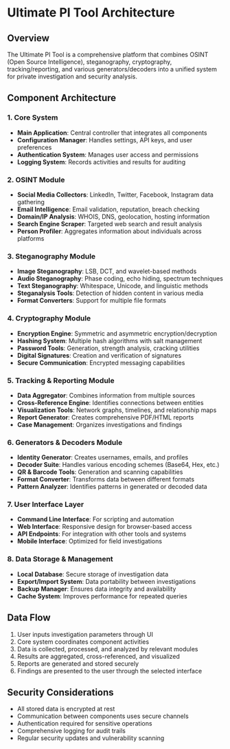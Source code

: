 # Ultimate PI Tool Architecture

## Overview
The Ultimate PI Tool is a comprehensive platform that combines OSINT (Open Source Intelligence), steganography, cryptography, tracking/reporting, and various generators/decoders into a unified system for private investigation and security analysis.

## Component Architecture

### 1. Core System
- **Main Application**: Central controller that integrates all components
- **Configuration Manager**: Handles settings, API keys, and user preferences
- **Authentication System**: Manages user access and permissions
- **Logging System**: Records activities and results for auditing

### 2. OSINT Module
- **Social Media Collectors**: LinkedIn, Twitter, Facebook, Instagram data gathering
- **Email Intelligence**: Email validation, reputation, breach checking
- **Domain/IP Analysis**: WHOIS, DNS, geolocation, hosting information
- **Search Engine Scraper**: Targeted web search and result analysis
- **Person Profiler**: Aggregates information about individuals across platforms

### 3. Steganography Module
- **Image Steganography**: LSB, DCT, and wavelet-based methods
- **Audio Steganography**: Phase coding, echo hiding, spectrum techniques
- **Text Steganography**: Whitespace, Unicode, and linguistic methods
- **Steganalysis Tools**: Detection of hidden content in various media
- **Format Converters**: Support for multiple file formats

### 4. Cryptography Module
- **Encryption Engine**: Symmetric and asymmetric encryption/decryption
- **Hashing System**: Multiple hash algorithms with salt management
- **Password Tools**: Generation, strength analysis, cracking utilities
- **Digital Signatures**: Creation and verification of signatures
- **Secure Communication**: Encrypted messaging capabilities

### 5. Tracking & Reporting Module
- **Data Aggregator**: Combines information from multiple sources
- **Cross-Reference Engine**: Identifies connections between entities
- **Visualization Tools**: Network graphs, timelines, and relationship maps
- **Report Generator**: Creates comprehensive PDF/HTML reports
- **Case Management**: Organizes investigations and findings

### 6. Generators & Decoders Module
- **Identity Generator**: Creates usernames, emails, and profiles
- **Decoder Suite**: Handles various encoding schemes (Base64, Hex, etc.)
- **QR & Barcode Tools**: Generation and scanning capabilities
- **Format Converter**: Transforms data between different formats
- **Pattern Analyzer**: Identifies patterns in generated or decoded data

### 7. User Interface Layer
- **Command Line Interface**: For scripting and automation
- **Web Interface**: Responsive design for browser-based access
- **API Endpoints**: For integration with other tools and systems
- **Mobile Interface**: Optimized for field investigations

### 8. Data Storage & Management
- **Local Database**: Secure storage of investigation data
- **Export/Import System**: Data portability between investigations
- **Backup Manager**: Ensures data integrity and availability
- **Cache System**: Improves performance for repeated queries

## Data Flow
1. User inputs investigation parameters through UI
2. Core system coordinates component activities
3. Data is collected, processed, and analyzed by relevant modules
4. Results are aggregated, cross-referenced, and visualized
5. Reports are generated and stored securely
6. Findings are presented to the user through the selected interface

## Security Considerations
- All stored data is encrypted at rest
- Communication between components uses secure channels
- Authentication required for sensitive operations
- Comprehensive logging for audit trails
- Regular security updates and vulnerability scanning
